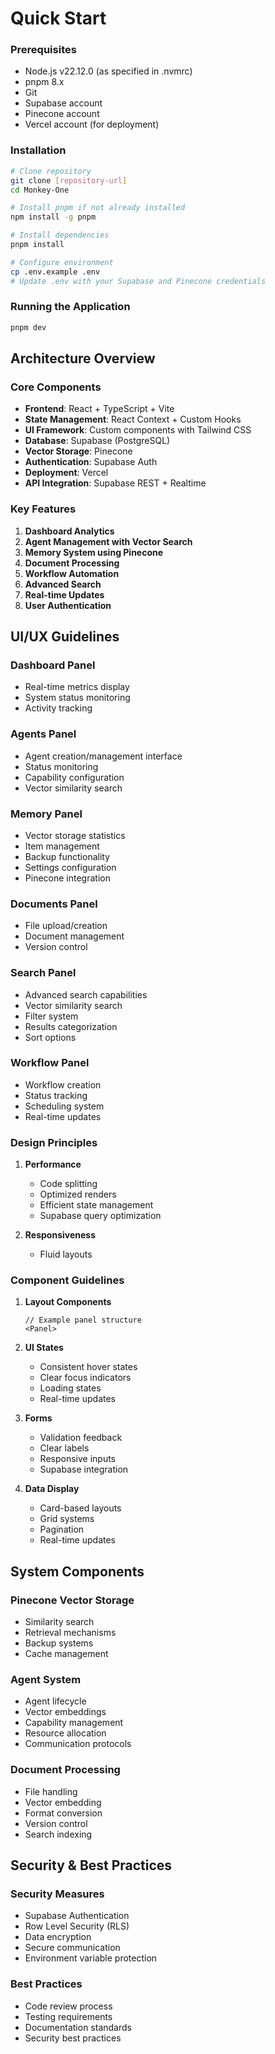 # Quick Start

### Prerequisites

- Node.js v22.12.0 (as specified in .nvmrc)
- pnpm 8.x
- Git
- Supabase account
- Pinecone account
- Vercel account (for deployment)

### Installation

```bash
# Clone repository
git clone [repository-url]
cd Monkey-One

# Install pnpm if not already installed
npm install -g pnpm

# Install dependencies
pnpm install

# Configure environment
cp .env.example .env
# Update .env with your Supabase and Pinecone credentials
```

### Running the Application

```bash
pnpm dev
```

## Architecture Overview

### Core Components

- **Frontend**: React + TypeScript + Vite
- **State Management**: React Context + Custom Hooks
- **UI Framework**: Custom components with Tailwind CSS
- **Database**: Supabase (PostgreSQL)
- **Vector Storage**: Pinecone
- **Authentication**: Supabase Auth
- **Deployment**: Vercel
- **API Integration**: Supabase REST + Realtime

### Key Features

1. **Dashboard Analytics**
2. **Agent Management with Vector Search**
3. **Memory System using Pinecone**
4. **Document Processing**
5. **Workflow Automation**
6. **Advanced Search**
7. **Real-time Updates**
8. **User Authentication**

## UI/UX Guidelines

### Dashboard Panel

- Real-time metrics display
- System status monitoring
- Activity tracking

### Agents Panel

- Agent creation/management interface
- Status monitoring
- Capability configuration
- Vector similarity search

### Memory Panel

- Vector storage statistics
- Item management
- Backup functionality
- Settings configuration
- Pinecone integration

### Documents Panel

- File upload/creation
- Document management
- Version control

### Search Panel

- Advanced search capabilities
- Vector similarity search
- Filter system
- Results categorization
- Sort options

### Workflow Panel

- Workflow creation
- Status tracking
- Scheduling system
- Real-time updates

### Design Principles

1. **Performance**

   - Code splitting
   - Optimized renders
   - Efficient state management
   - Supabase query optimization

2. **Responsiveness**
   - Fluid layouts

### Component Guidelines

1. **Layout Components**

   ```tsx
   // Example panel structure
   <Panel>
   ```

2. **UI States**

   - Consistent hover states
   - Clear focus indicators
   - Loading states
   - Real-time updates

3. **Forms**

   - Validation feedback
   - Clear labels
   - Responsive inputs
   - Supabase integration

4. **Data Display**
   - Card-based layouts
   - Grid systems
   - Pagination
   - Real-time updates

## System Components

### Pinecone Vector Storage

- Similarity search
- Retrieval mechanisms
- Backup systems
- Cache management

### Agent System

- Agent lifecycle
- Vector embeddings
- Capability management
- Resource allocation
- Communication protocols

### Document Processing

- File handling
- Vector embedding
- Format conversion
- Version control
- Search indexing

## Security & Best Practices

### Security Measures

- Supabase Authentication
- Row Level Security (RLS)
- Data encryption
- Secure communication
- Environment variable protection

### Best Practices

- Code review process
- Testing requirements
- Documentation standards
- Security best practices
